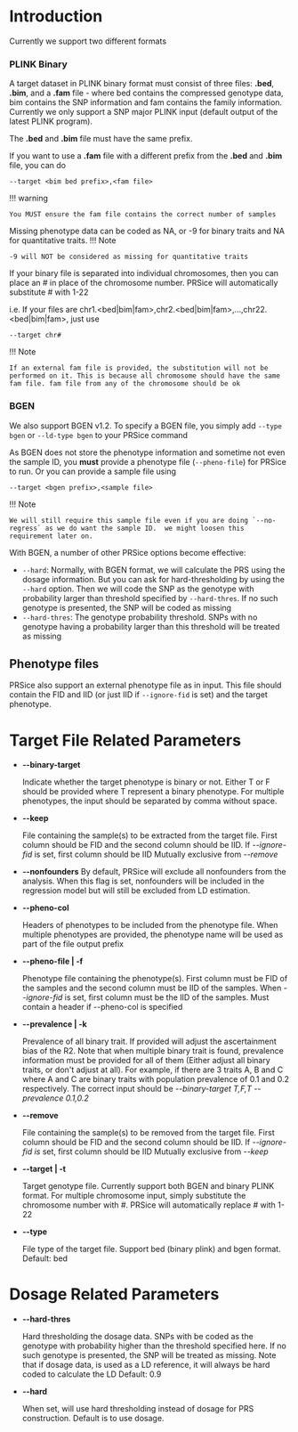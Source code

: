 # Introduction

Currently we support two different formats

### PLINK Binary
A target dataset in PLINK binary format must consist of three files: **.bed**, **.bim**, and a **.fam** file - where bed contains the compressed genotype data, bim contains the SNP information and fam contains the family information. Currently we only support a SNP major PLINK input (default output of the latest PLINK program).

The **.bed** and **.bim** file must have the same prefix.

If you want to use a **.fam** file with a different prefix from the **.bed** and **.bim** file, you can do
```
--target <bim bed prefix>,<fam file>
```

!!! warning

    You MUST ensure the fam file contains the correct number of samples

Missing phenotype data can be coded as NA, or -9 for binary traits and NA for quantitative traits.
!!! Note

    -9 will NOT be considered as missing for quantitative traits

If your binary file is separated into individual chromosomes, then you can place an # in place of the chromosome number.
PRSice will automatically substitute # with 1-22

i.e. If your files are chr1.<bed|bim|fam>,chr2.<bed|bim|fam>,...,chr22.<bed|bim|fam>, just use
```
--target chr#
```

!!! Note

    If an external fam file is provided, the substitution will not be performed on it. This is because all chromosome should have the same fam file. fam file from any of the chromosome should be ok

### BGEN
We also support BGEN v1.2. To specify a BGEN file, you simply add `--type bgen` or `--ld-type bgen` to your PRSice command

As BGEN does not store the phenotype information and sometime not even the sample ID, you **must** provide
a phenotype file (`--pheno-file`) for PRSice to run. Or you can provide a sample file using
```
--target <bgen prefix>,<sample file>
```
!!! Note

    We will still require this sample file even if you are doing `--no-regress` as we do want the sample ID.  we might loosen this requirement later on.

With BGEN, a number of other PRSice options become effective:
- `--hard`: Normally, with BGEN format, we will calculate the PRS using the dosage information.
But you can ask for hard-thresholding by using the `--hard` option. Then we will code the SNP as the genotype with
probability larger than threshold specified by `--hard-thres`. If no such genotype is presented, the SNP will be
coded as missing
- `--hard-thres`: The genotype probability threshold. SNPs with no genotype having a probability larger than this
threshold will be treated as missing

## Phenotype files
PRSice also support an external phenotype file as in input.
This file should contain the FID and IID (or just IID if `--ignore-fid` is set)
and the target phenotype.


# Target File Related Parameters

- **--binary-target**

  Indicate whether the target phenotype
  is binary or not. Either T or F should be
  provided where T represent a binary phenotype.
  For multiple phenotypes, the input should be
  separated by comma without space.

- **--keep**

  File containing the sample(s) to be extracted from
  the target file. First column should be FID and
  the second column should be IID. If *--ignore-fid* is
  set, first column should be IID
  Mutually exclusive from *--remove*

- **--nonfounders**
  By default, PRSice will exclude all nonfounders from the analysis.
  When this flag is set, nonfounders will be included in the
  regression model but will still be excluded from LD estimation.

- **--pheno-col**

  Headers of phenotypes to be included from the phenotype file.
  When multiple phenotypes are provided, the phenotype name will be
  used as part of the file output prefix

- **--pheno-file | -f**

  Phenotype file containing the phenotype(s).
  First column must be FID of the samples and
  the second column must be IID of the samples.
  When *--ignore-fid* is set, first column must
  be the IID of the samples. Must contain a
  header if --pheno-col is specified

- **--prevalence | -k**

  Prevalence of all binary trait. If provided
  will adjust the ascertainment bias of the R2.
  Note that when multiple binary trait is found,
  prevalence information must be provided for
  all of them (Either adjust all binary traits,
  or don't adjust at all). For example, if there are
  3 traits A, B and C where A and C are binary traits with population
  prevalence of 0.1 and 0.2 respectively. The correct input should be
  *--binary-target T,F,T --prevalence 0.1,0.2*

- **--remove**

  File containing the sample(s) to be removed from
  the target file. First column should be FID and
  the second column should be IID. If *--ignore-fid is*
  set, first column should be IID
  Mutually exclusive from *--keep*

- **--target | -t**

  Target genotype file. Currently support both BGEN and binary PLINK format.
  For multiple chromosome input, simply substitute the chromosome number
   with #. PRSice will automatically replace # with 1-22

- **--type**

  File type of the target file. Support bed (binary plink) and bgen format. Default: bed


# Dosage Related Parameters
- **--hard-thres**

  Hard thresholding the dosage data. SNPs with be coded as
  the genotype with probability higher than the threshold
  specified here. If no such genotype is presented, the
  SNP will be treated as missing. Note that if dosage
  data, is used as a LD reference, it will always be
  hard coded to calculate the LD
  Default: 0.9

- **--hard**

  When set, will use hard thresholding instead of dosage for PRS construction.
  Default is to use dosage.
